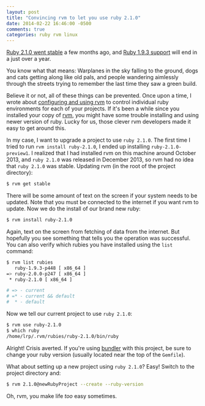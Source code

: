 ```yaml
---
layout: post
title: "Convincing rvm to let you use ruby 2.1.0"
date: 2014-02-22 16:46:00 -0500
comments: true
categories: ruby rvm linux
---
```


[Ruby 2.1.0 went stable](//ruby-lang.org/en/news/2013/12/25/ruby-2-1-0-is-released/) a few months ago, and [Ruby 1.9.3 support](//ruby-lang.org/en/news/2014/01/10/ruby-1-9-3-will-end-on-2015/) will end in a just over a year.

You know what that means: Warplanes in the sky falling to the ground, dogs and cats getting along like old pals, and people wandering aimlessly through the streets trying to remember the last time they saw a green build.

Believe it or not, all of these things can be prevented. Once upon a time, I wrote about [configuring and using rvm](/blog/2013/10/08/rvm-quick-start/) to control individual ruby environments for each of your projects. If it's been a while since you installed your copy of [rvm](//rvm.io/), you might have some trouble installing and using newer version of ruby. Lucky for us, those clever rvm developers made it easy to get around this.

In my case, I want to upgrade a project to use `ruby 2.1.0`. The first time I tried to run `rvm install ruby-2.1.0`, I ended up installing `ruby-2.1.0-preview1`. I realized that I had installed rvm on this machine around October 2013, and `ruby 2.1.0` was released in December 2013, so rvm had no idea that `ruby 2.1.0` was stable. Updating rvm (in the root of the project directory):

``` bash /home/lrp/Projects/2014/projNeedingRuby210
$ rvm get stable
```

There will be some amount of text on the screen if your system needs to be updated. Note that you must be connected to the internet if you want rvm to update. Now we do the install of our brand new ruby:

``` bash /home/lrp/Projects/2014/projNeedingRuby210
$ rvm install ruby-2.1.0
```

Again, text on the screen from fetching of data from the internet. But hopefully you see something that tells you the operation was successful. You can also verify which rubies you have installed using the `list` command:

``` bash /home/lrp/Projects/2014/projNeedingRuby210
$ rvm list rubies
   ruby-1.9.3-p448 [ x86_64 ]
=> ruby-2.0.0-p247 [ x86_64 ]
 * ruby-2.1.0 [ x86_64 ]

# => - current
# =* - current && default
#  * - default
```

Now we tell our current project to use `ruby 2.1.0`:

``` bash /home/lrp/Projects/2014/projNeedingRuby210
$ rvm use ruby-2.1.0
$ which ruby
/home/lrp/.rvm/rubies/ruby-2.1.0/bin/ruby
```

Alright! Crisis averted. If you're using [bundler](//bundler.io/) with this project, be sure to change your ruby version (usually located near the top of the `Gemfile`).

What about setting up a new project using `ruby 2.1.0`? Easy! Switch to the project directory and:

``` bash /home/lrp/Projects/2014/newRubyProject
$ rvm 2.1.0@newRubyProject --create --ruby-version
```

Oh, rvm, you make life _too_ easy sometimes.

